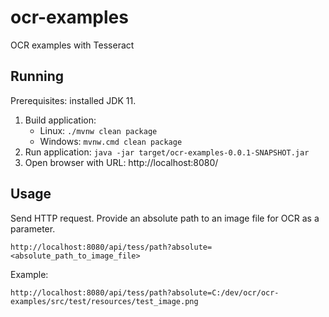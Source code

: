 # ocr-examples

OCR examples with Tesseract

## Running

Prerequisites: installed JDK 11.

1. Build application:
    - Linux: `./mvnw clean package` 
    - Windows: `mvnw.cmd clean package`  
2. Run application: `java -jar target/ocr-examples-0.0.1-SNAPSHOT.jar`
3. Open browser with URL: http://localhost:8080/

## Usage

Send HTTP request. Provide an absolute path to an image file for OCR as a parameter.
```
http://localhost:8080/api/tess/path?absolute=<absolute_path_to_image_file>
```

Example:
```
http://localhost:8080/api/tess/path?absolute=C:/dev/ocr/ocr-examples/src/test/resources/test_image.png
```